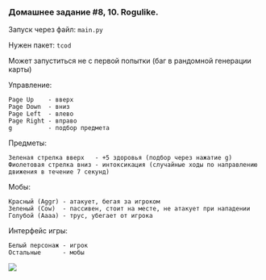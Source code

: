 ### Домашнее задание #8, 10. Rogulike.

Запуск через файл: `main.py`

Нужен пакет: `tcod`

Может запуститься не с первой попытки (баг в рандомной генерации карты)

Управление:

    Page Up    - вверх
    Page Down  - вниз
    Page Left  - влево
    Page Right - вправо
    g          - подбор предмета
    
Предметы:
   
    Зеленая стрелка вверх   - +5 здоровья (подбор через нажатие g)
    Фиолетовая стрелка вниз - интоксикация (случайные ходы по направлению движения в течение 7 секунд)
    
Мобы:

    Красный (Aggr) - атакует, бегая за игроком
    Зеленый (Cow)  - пассивен, стоит на месте, не атакует при нападении
    Голубой (Aaaa) - трус, убегает от игрока
    
Интерфейс игры:

    Белый персонаж - игрок
    Остальные      - мобы

![](https://github.com/ivanrybin/itmo-hws-architecture/blob/roguelike/roguelike/GAME_SH.png)
